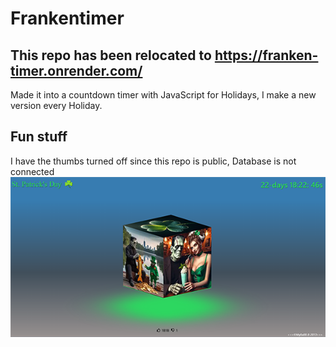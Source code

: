  <!-- Use  RenderDeployBranch on npm run build or npm run deploy -->
<!-- ## "ghPages Main branch is outdated." -->
# Frankentimer

 
## This repo has been relocated to  https://franken-timer.onrender.com/

Made it into a countdown timer with JavaScript for Holidays,
I make a new version every Holiday.

## Fun stuff

I have the thumbs turned off since this repo is public, Database is not connected
![image](FrankReadme.png)
